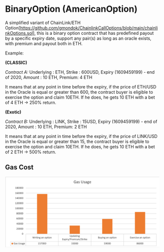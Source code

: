 # BinaryOption (AmericanOption)

A simplified variant of  ChainLink/ETH Option[https://github.com/gmondok/ChainlinkCallOptions/blob/main/chainlinkOptions.sol], this is a binary option contract that has predefined payout by a specific expiry date, support any pair(s) as long as an oracle exists, with premium and payout both in ETH.

Example:

**(CLASSIC)**

*Contract A:* Underlying : ETH, Strike : 600USD, Expiry (1609459199) - end of 2020, Amount : 10 ETH, Premium: 4 ETH

It means that at any point in time before the expiry, if the price of ETH/USD in the Oracle is equal or greater than 600, the contract buyer is eligible to exercise the option and claim 10ETH. If he does, he gets 10 ETH with a bet of 4 ETH -> 250% return.


**(Exotic)**

*Contract B:* Underlying : LINK, Strike : 15USD, Expiry (1609459199) - end of 2020, Amount : 10 ETH, Premium: 2 ETH

It means that at any point in time before the expiry, if the price of LINK/USD in the Oracle is equal or greater than 15, the contract buyer is eligible to exercise the option and claim 10ETH. If he does, he gets 10 ETH with a bet of 2 ETH -> 500% return.

## Gas Cost

![alt text](https://github.com/chrisckwong821/BinaryOption/blob/main/asset/gas.png?raw=true)
 
